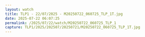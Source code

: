```yaml
---
layout: watch
title: TLP1 - 22/07/2025 - M20250722_060725_TLP_1T.jpg
date: 2025-07-22 06:07:25
permalink: /2025/07/22/watch/M20250722_060725_TLP_1
capture: TLP1/2025/202507/20250721/M20250722_060725_TLP_1T.jpg
---
```

